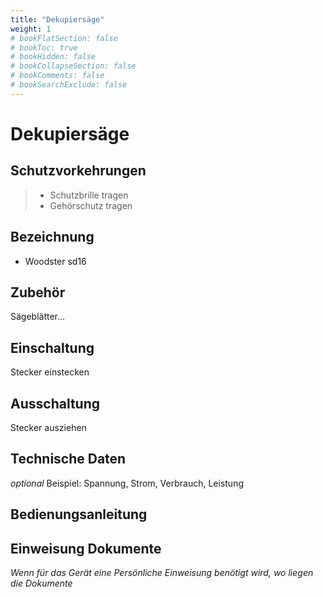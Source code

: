 ```yaml
---
title: "Dekupiersäge"
weight: 1
# bookFlatSection: false
# bookToc: true
# bookHidden: false
# bookCollapseSection: false
# bookComments: false
# bookSearchExclude: false
---
```

# Dekupiersäge

## Schutzvorkehrungen

> - Schutzbrille tragen
> - Gehörschutz tragen

## Bezeichnung

- Woodster sd16

## Zubehör

Sägeblätter...

## Einschaltung

Stecker einstecken

## Ausschaltung

Stecker ausziehen

## Technische Daten

_optional_
Beispiel:
Spannung, Strom, Verbrauch, Leistung

## Bedienungsanleitung

## Einweisung Dokumente

_Wenn für das Gerät eine Persönliche Einweisung benötigt wird, wo liegen die Dokumente_